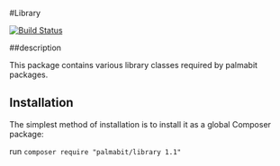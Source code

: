 #Library

[![Build Status](https://travis-ci.org/Palmabit-IT/library.png)](https://travis-ci.org/Palmabit-IT/library)

##description

This package contains various library classes required by palmabit packages.

## Installation

The simplest method of installation is to install it as a global Composer package:

run `composer require "palmabit/library 1.1"`